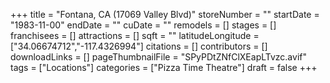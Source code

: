 +++
title = "Fontana, CA (17069 Valley Blvd)"
storeNumber = ""
startDate = "1983-11-00"
endDate = ""
cuDate = ""
remodels = []
stages = []
franchisees = []
attractions = []
sqft = ""
latitudeLongitude = ["34.06674712","-117.4326994"]
citations = []
contributors = []
downloadLinks = []
pageThumbnailFile = "SPyPDtZNfClXEapLTvzc.avif"
tags = ["Locations"]
categories = ["Pizza Time Theatre"]
draft = false
+++
